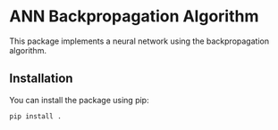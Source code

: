 # ANN Backpropagation Algorithm

This package implements a neural network using the backpropagation algorithm.

## Installation

You can install the package using pip:

```bash
pip install .
